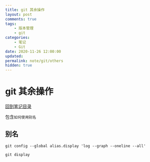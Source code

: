 ```yaml
---
title: git 其余操作
layout: post
comments: true
tags:
    - 版本管理
    - git
categories:
    - 笔记
    - Git
date: 2020-11-26 12:00:00
updated:
permalink: note/git/others
hidden: true
---
```


# git 其余操作

[回到笔记目录](/note/git/index)

包含`如何使用别名`

<!-- more -->

## 别名

```shell
git config --global alias.display 'log --graph --oneline --all'

git display
```
